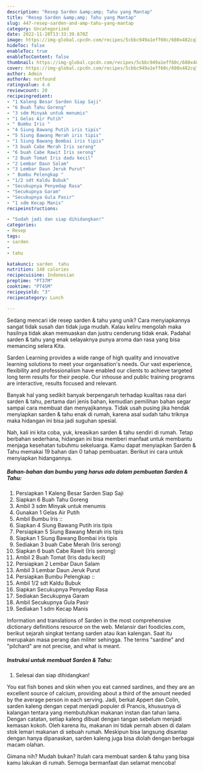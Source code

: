```yaml
---
description: "Resep Sarden &amp;amp; Tahu yang Mantap"
title: "Resep Sarden &amp;amp; Tahu yang Mantap"
slug: 447-resep-sarden-and-amp-tahu-yang-mantap
category: Uncategorized
date: 2022-11-28T13:33:39.670Z
image: https://img-global.cpcdn.com/recipes/5cbbc949a1eff60c/680x482cq70/sarden-tahu-foto-resep-utama.jpg
hideToc: false
enableToc: true
enableTocContent: false
thumbnail: https://img-global.cpcdn.com/recipes/5cbbc949a1eff60c/680x482cq70/sarden-tahu-foto-resep-utama.jpg
cover: https://img-global.cpcdn.com/recipes/5cbbc949a1eff60c/680x482cq70/sarden-tahu-foto-resep-utama.jpg
author: Admin
authorAv: notfound
ratingvalue: 4.6
reviewcount: 20
recipeingredient:
- "1 Kaleng Besar Sarden Siap Saji"
- "6 Buah Tahu Goreng"
- "3 sdm Minyak untuk menumis"
- "1 Gelas Air Putih"
- " Bumbu Iris "
- "4 Siung Bawang Putih iris tipis"
- "5 Siung Bawang Merah iris tipis"
- "1 Siung Bawang Bombai iris tipis"
- "3 buah Cabe Merah Iris serong"
- "6 buah Cabe Rawit Iris serong"
- "2 Buah Tomat Iris dadu kecil"
- "2 Lembar Daun Salam"
- "3 Lembar Daun Jeruk Purut"
- " Bumbu Pelengkap "
- "1/2 sdt Kaldu Bubuk"
- "Secukupnya Penyedap Rasa"
- "Secukupnya Garam"
- "Secukupnya Gula Pasir"
- "1 sdm Kecap Manis"
recipeinstructions:

- "Sudah jadi dan siap dihidangkan!"
categories:
- Resep
tags:
- sarden
- 
- tahu

katakunci: sarden  tahu 
nutrition: 148 calories
recipecuisine: Indonesian
preptime: "PT37M"
cooktime: "PT45M"
recipeyield: "3"
recipecategory: Lunch

---
```





Sedang mencari ide resep sarden &amp; tahu yang unik? Cara menyiapkannya sangat tidak susah dan tidak juga mudah. Kalau keliru mengolah maka hasilnya tidak akan memuaskan dan justru cenderung tidak enak. Padahal sarden &amp; tahu yang enak selayaknya punya aroma dan rasa yang bisa memancing selera Kita.





Sarden Learning provides a wide range of high quality and innovative learning solutions to meet your organisation&#39;s needs. Our vast experience, flexibility and professionalism have enabled our clients to achieve targeted long term results for their people. Our inhouse and public training programs are interactive, results focused and relevant.

Banyak hal yang sedikit banyak berpengaruh terhadap kualitas rasa dari sarden &amp; tahu, pertama dari jenis bahan, kemudian pemilihan bahan segar sampai cara membuat dan menyajikannya. Tidak usah pusing jika hendak menyiapkan sarden &amp; tahu enak di rumah, karena asal sudah tahu triknya maka hidangan ini bisa jadi suguhan spesial.






Nah, kali ini kita coba, yuk, kreasikan sarden &amp; tahu sendiri di rumah. Tetap berbahan sederhana, hidangan ini bisa memberi manfaat untuk membantu menjaga kesehatan tubuhmu sekeluarga. Kamu dapat menyiapkan Sarden &amp; Tahu memakai 19 bahan dan 0 tahap pembuatan. Berikut ini cara untuk menyiapkan hidangannya.

<!--inarticleads1-->

##### Bahan-bahan dan bumbu yang harus ada dalam pembuatan Sarden &amp; Tahu:

1. Persiapkan 1 Kaleng Besar Sarden Siap Saji
1. Siapkan 6 Buah Tahu Goreng
1. Ambil 3 sdm Minyak untuk menumis
1. Gunakan 1 Gelas Air Putih
1. Ambil  Bumbu Iris ::
1. Siapkan 4 Siung Bawang Putih iris tipis
1. Persiapkan 5 Siung Bawang Merah iris tipis
1. Siapkan 1 Siung Bawang Bombai iris tipis
1. Sediakan 3 buah Cabe Merah (Iris serong)
1. Siapkan 6 buah Cabe Rawit (Iris serong)
1. Ambil 2 Buah Tomat (Iris dadu kecil)
1. Persiapkan 2 Lembar Daun Salam
1. Ambil 3 Lembar Daun Jeruk Purut
1. Persiapkan  Bumbu Pelengkap ::
1. Ambil 1/2 sdt Kaldu Bubuk
1. Siapkan Secukupnya Penyedap Rasa
1. Sediakan Secukupnya Garam
1. Ambil Secukupnya Gula Pasir
1. Sediakan 1 sdm Kecap Manis


Information and translations of Sarden in the most comprehensive dictionary definitions resource on the web. Melansir dari foodicles.com, berikut sejarah singkat tentang sarden atau ikan kalengan. Saat itu merupakan masa perang dan militer sehingga. The terms &#34;sardine&#34; and &#34;pilchard&#34; are not precise, and what is meant. 

<!--inarticleads2-->

##### Instruksi untuk membuat Sarden &amp; Tahu:


1. Selesai dan siap dihidangkan!

You eat fish bones and skin when you eat canned sardines, and they are an excellent source of calcium, providing about a third of the amount needed by the average person in each serving. Jadi, berkat Appert dan Colin, sarden kaleng dengan cepat menjadi populer di Prancis, khususnya di kalangan tentara yang membutuhkan makanan instan dan tahan lama. Dengan catatan, setiap kaleng dibuat dengan tangan sebelum menjadi kemasan kokoh. Oleh karena itu, makanan ini tidak pernah absen di dalam stok lemari makanan di sebuah rumah. Meskipun bisa langsung disantap dengan hanya dipanaskan, sarden kaleng juga bisa diolah dengan berbagai macam olahan. 

Gimana nih? Mudah bukan? Itulah cara membuat sarden &amp; tahu yang bisa kamu lakukan di rumah. Semoga bermanfaat dan selamat mencoba!
